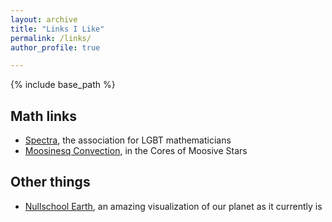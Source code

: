 ```yaml
---
layout: archive
title: "Links I Like"
permalink: /links/
author_profile: true

---
```


{% include base_path %}

## Math links
* [Spectra](http://lgbtmath.org/ "Spectra"), the association for LGBT mathematicians
* [Moosinesq Convection](https://arxiv.org/abs/2204.00002 "meese"), in the Cores of Moosive Stars

## Other things
* [Nullschool Earth](https://earth.nullschool.net/ "Nullschool Earth"), an amazing visualization of our planet as it currently is